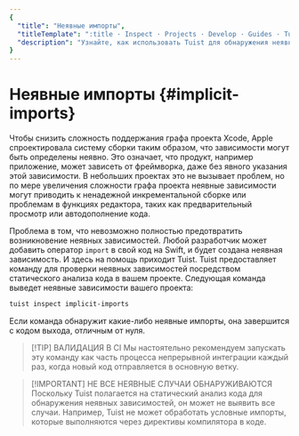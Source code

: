 ```yaml
---
{
  "title": "Неявные импорты",
  "titleTemplate": ":title · Inspect · Projects · Develop · Guides · Tuist",
  "description": "Узнайте, как использовать Tuist для обнаружения неявных импортов."
}
---
```

# Неявные импорты {#implicit-imports}

Чтобы снизить сложность поддержания графа проекта Xcode, Apple спроектировала систему сборки таким образом, что зависимости могут быть определены неявно. Это означает, что продукт, например приложение, может зависеть от фреймворка, даже без явного указания этой зависимости. В небольших проектах это не вызывает проблем, но по мере увеличения сложности графа проекта неявные зависимости могут приводить к ненадежной инкрементальной сборке или проблемам в функциях редактора, таких как предварительный просмотр или автодополнение кода.

Проблема в том, что невозможно полностью предотвратить возникновение неявных зависимостей. Любой разработчик может добавить оператор `import` в свой код на Swift, и будет создана неявная зависимость. И здесь на помощь приходит Tuist. Tuist предоставляет команду для проверки неявных зависимостей посредством статического анализа кода в вашем проекте. Следующая команда выведет неявные зависимости вашего проекта:

```bash
tuist inspect implicit-imports
```

Если команда обнаружит какие-либо неявные импорты, она завершится с кодом выхода, отличным от нуля.

> [!TIP] ВАЛИДАЦИЯ В CI
> Мы настоятельно рекомендуем запускать эту команду как часть процесса<LocalizedLink href="/guides/features/automate/continuous-integration"> непрерывной интеграции</LocalizedLink> каждый раз, когда новый код отправляется в основную ветку.

> [!IMPORTANT] НЕ ВСЕ НЕЯВНЫЕ СЛУЧАИ ОБНАРУЖИВАЮТСЯ
> Поскольку Tuist полагается на статический анализ кода для обнаружения неявных зависимостей, он может не выявить все случаи. Например, Tuist не может обработать условные импорты, которые выполняются через директивы компилятора в коде.
